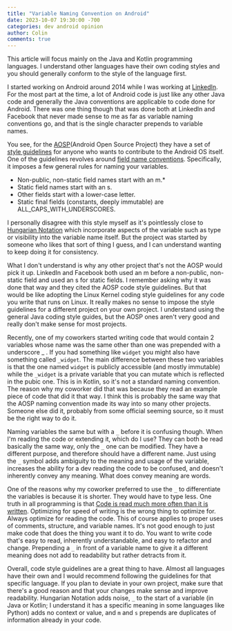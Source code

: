 ```yaml
---
title: "Variable Naming Convention on Android"
date: 2023-10-07 19:30:00 -700
categories: dev android opinion
author: Colin
comments: true
---
```

This article will focus mainly on the Java and Kotlin programming languages. I understand other languages have their own coding styles and you should generally conform to the style of the language first.

I started working on Android around 2014 while I was working at [LinkedIn](https://www.linkedin.com). For the most part at the time, a lot of Android code is just like any other Java code and generally the Java conventions are applicable to code done for Android. There was one thing though that was done both at LinkedIn and Facebook that never made sense to me as far as variable naming conventions go, and that is the single character prepends to variable names.

You see, for the [AOSP](https://source.android.com/)(Android Open Source Project) they have a set of [style guidelines](https://source.android.com/docs/setup/contribute/code-style) for anyone who wants to contribute to the Android OS itself. One of the guidelines revolves around [field name conventions](https://source.android.com/docs/setup/contribute/code-style#follow-field-naming-conventions). Specifically, it imposes a few general rules for naming your variables.

* Non-public, non-static field names start with an m.*
* Static field names start with an s.
* Other fields start with a lower-case letter.
* Static final fields (constants, deeply immutable) are ALL_CAPS_WITH_UNDERSCORES.

I personally disagree with this style myself as it's pointlessly close to [Hungarian Notation](https://en.wikipedia.org/wiki/Hungarian_notation) which incorporate aspects of the variable such as type or visibility into the variable name itself. But the project was started by someone who likes that sort of thing I guess, and I can understand wanting to keep doing it for consistency.

What I don't understand is why any other project that's not the AOSP would pick it up. LinkedIn and Facebook both used an m before a non-public, non-static field and used an s for static fields. I remember asking why it was done that way and they cited the AOSP code style guidelines. But that would be like adopting the Linux Kernel coding style guidelines for any code you write that runs on Linux. It really makes no sense to impose the style guidelines for a different project on your own project. I understand using the general Java coding style guides, but the AOSP ones aren't very good and really don't make sense for most projects.

Recently, one of my coworkers started writing code that would contain 2 variables whose name was the same other than one was prepended with a underscore _ . If you had something like `widget` you might also have something called `_widget`. The main difference between these two variables is that the one named `widget` is publicly accessible (and mostly immutable) while the `_widget` is a private variable that you can mutate which is reflected in the pubic one. This is in Kotlin, so it's not a standard naming convention. The reason why my coworker did that was because they read an example piece of code that did it that way. I think this is probably the same way that the AOSP naming convention made its way into so many other projects. Someone else did it, probably from some official seeming source, so it must be the right way to do it.

Naming variables the same but with a `_` before it is confusing though. When I'm reading the code or extending it, which do I use? They can both be read basically the same way, only the `_` one can be modified. They have a different purpose, and therefore should have a different name. Just using the `_` symbol adds ambiguity to the meaning and usage of the variable, increases the ability for a dev reading the code to be confused, and doesn't inherently convey any meaning. What does convey meaning are words.

One of the reasons why my coworker preferred to use the `_` to differentiate the variables is because it is shorter. They would have to type less. One truth in all programming is that [Code is read much more often than it is written](https://devblogs.microsoft.com/oldnewthing/20070406-00/?p=27343). Optimizing for speed of writing is the wrong thing to optimize for. Always optimize for reading the code. This of course applies to proper uses of comments, structure, and variable names. It's not good enough to just make code that does the thing you want it to do. You want to write code that's easy to read, inherently understandable, and easy to refactor and change. Prepending a `_` in front of a variable name to give it a different meaning does not add to readability but rather detracts from it.

Overall, code style guidelines are a great thing to have. Almost all languages have their own and I would recommend following the guidelines for that specific language. If you plan to deviate in your own project, make sure that there's a good reason and that your changes make sense and improve readability. Hungarian Notation adds noise, `_` to the start of a variable (in Java or Kotlin; I understand it has a specific meaning in some languages like Python) adds no context or value, and `m` and `s` prepends are duplicates of information already in your code.